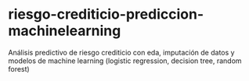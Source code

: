 # riesgo-crediticio-prediccion-machinelearning
Análisis predictivo de riesgo crediticio con eda, imputación de datos y modelos de machine learning (logistic regression, decision tree, random forest)
